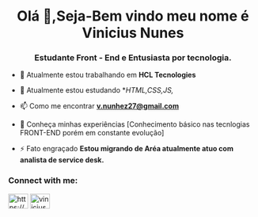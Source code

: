 <h1 align="center">Olá 👋,Seja-Bem vindo meu nome é Vinicius Nunes</h1>
<h3 align="center">Estudante Front - End e Entusiasta por tecnologia.</h3>

- 🔭 Atualmente estou trabalhando em **HCL Tecnologies**

- 🌱 Atualmente estou estudando  **HTML,CSS,JS,*

- 📫 Como me encontrar **v.nunhez27@gmail.com**

- 📄 Conheça minhas experiências [Conhecimento básico nas tecnlogias FRONT-END porém em constante evolução]

- ⚡ Fato engraçado **Estou migrando de Aréa atualmente atuo com analista de service desk.**

<h3 align="left">Connect with me:</h3>
<p align="left">
<a href="https://www.linkedin.com/in/vinicius-nunes-teixeira-da-silva-02408365/" target="blank"><img align="center" src="https://cdn.jsdelivr.net/npm/simple-icons@3.0.1/icons/linkedin.svg" alt="https://www.linkedin.com/feed/" height="30" width="40" /></a>
<a href="https://instagram.com/viniciusnunhez" target="blank"><img align="center" src="https://cdn.jsdelivr.net/npm/simple-icons@3.0.1/icons/instagram.svg" alt="viniciusnunhez" height="30" width="40" /></a>
</p>
